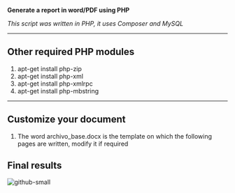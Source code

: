 **Generate a report in word/PDF using PHP**

*This script was written in PHP, it uses Composer and MySQL*

---

## Other required PHP modules

1. apt-get install php-zip 
2. apt-get install php-xml
3. apt-get install php-xmlrpc 
4. apt-get install php-mbstring

---

## Customize your document

1. The word archivo_base.docx is the template on which the following pages are written, modify it if required


## Final results
![github-small](https://github.com/geanbaila/dev.bureauveritas.com.git/blob/master/img1.png)